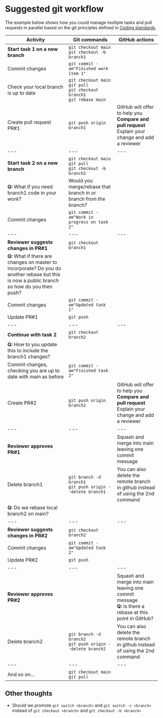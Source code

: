 # Suggested git workflow
The example below shows how you could manage multiple tasks and pull requests in parallel based on the git principles defined in
[Coding standards](coding-standards.md "Coding standards").


| Activity | Git commands | GitHub actions |
| -------- | ------------ | -------------- |
| **Start task 1 on a new branch** | `git checkout main`<br>`git checkout -b branch1` ||
| Commit changes | `git commit -am"Finished work item 1"` | |
| Check your local branch is up to date | `git checkout main`<br>`git pull`<br>`git checkout branch1`<br>`git rebase main` | |
| Create pull request PR#1 | `git push origin branch1` | GitHub will offer to help you **Compare and pull request**<br>Explain your change and add a reviewer |
| --- | --- | --- |
| **Start task 2 on a new branch** | `git checkout main`<br>`git pull`<br>`git checkout -b branch2` ||
| **Q:** What if you need branch1 code in your work? | Would you merge/rebase that branch in or branch from the branch?|
| Commit changes | `git commit -am"Work in progress on task 2"` ||
| --- | --- | --- |
| **Reviewer suggests changes in PR#1** | `git checkout branch1` ||
| **Q:** What if there are changes on master to incorporate? Do you do another rebase but this is now a public branch so how do you then push? || 
| Commit changes | `git commit -am"Updated task 1"` ||
| Update PR#1 |`git push` ||
| --- | --- | --- |
| **Continue with task 2** | `git checkout branch2` ||
| **Q:** How to you update this to include the branch1 changes? ||
| Commit changes, checking you are up to date with main as before | `git commit -am"Finished task 2"` ||
| Create PR#2 | `git push origin branch2` | GitHub will offer to help you **Compare and pull request**<br>Explain your change and add a reviewer |
| --- | --- | --- |
| **Reviewer approves PR#1** | | Squash and merge into main leaving one commit message |
| Delete branch1 | `git branch -d branch1`<br>`git push origin --delete branch1` | You can also delete the remote branch in github instead of using the 2nd command |
| **Q:** Do we rebase local branch2 on main? ||
| --- | --- | --- |
| **Reviewer suggests changes in PR#2** | `git checkout branch2` ||
| Commit changes | `git commit -am"Updated task 2"` ||
| Update PR#2 |`git push` ||
| --- | --- | --- |
| **Reviewer approves PR#2** | | Squash and merge into main leaving one commit message<br>**Q:** Is there a rebase at this point in GitHub? |
| Delete branch2 | `git branch -d branch2`<br>`git push origin --delete branch2` | You can also delete the remote branch in github instead of using the 2nd command |
| --- | --- | --- |
| And so on... | `git checkout main`<br>`git pull` ||

## Other thoughts
* Should we promote `git switch <branch>` and `git switch -c <branch>` instead of `git checkout <branch>` and `git checkout -b <branch>`
